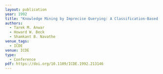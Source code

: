 ```yaml
---
layout: publication
year: 1992
title: "Knowledge Mining by Imprecise Querying: A Classification-Based Approach"
authors:
  - Tarek M. Anwar
  - Howard W. Beck
  - Shamkant B. Navathe
venue_tags:
  - ICDE
venue: ICDE
type:
  - Conference
pdf: https://doi.org/10.1109/ICDE.1992.213146
---
```

